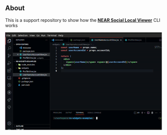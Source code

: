 ## About

This is a support repository to show how the [**NEAR Social Local Viewer**](https://github.com/wpdas/near-social-local-viewer) CLI works

<p align="center">
  <img src="md/demo.gif" />
</p>

